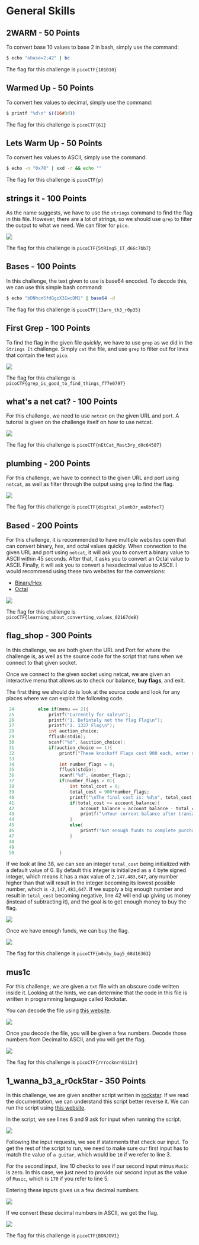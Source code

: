 # General Skills

## 2WARM - 50 Points

To convert base 10 values to base 2 in bash, simply use the command:

```bash
$ echo "obase=2;42" | bc
```

The flag for this challenge is `picoCTF{101010}`

## Warmed Up - 50 Points

To convert hex values to decimal, simply use the command:

```bash
$ printf "%d\n" $((16#3d))
```

The flag for this challenge is `picoCTF{61}`

## Lets Warm Up - 50 Points

To convert hex values to ASCII, simply use the command:

```bash
$ echo -n "0x70" | xxd -r && echo ""
```

The flag for this challenge is `picoCTF{p}`

## strings it - 100 Points

As the name suggests, we have to use the `strings` command to find the flag in this file. However, there are a lot of strings, so we should use `grep` to filter the output to what we need. We can filter for `pico`.

<img src="images/strings it1.png">

The flag for this challenge is `picoCTF{5tRIng5_1T_d66c7bb7}`

## Bases - 100 Points

In this challenge, the text given to use is base64 encoded. To decode this, we can use this simple bash command:

```bash
$ echo "bDNhcm5fdGgzX3IwcDM1" | base64 -d
```

The flag for this challenge is `picoCTF{l3arn_th3_r0p35}`

## First Grep - 100 Points

To find the flag in the given file *quickly*, we have to use `grep` as we did in the `Strings It` challenge. Simply `cat` the file, and use `grep` to filter out for lines that contain the text `pico`.

<img src="images/first grep1.png">

The flag for this challenge is `picoCTF{grep_is_good_to_find_things_f77e0797}`

## what's a net cat? - 100 Points

For this challenge, we need to use `netcat` on the given URL and port. A tutorial is given on the challenge itself on how to use netcat.

<img src="images/whats a net cat1.png">

The flag for this challenge is `picoCTF{nEtCat_Mast3ry_d0c64587}`

## plumbing - 200 Points

For this challenge, we have to connect to the given URL and port using `netcat`, as well as filter through the output using `grep` to find the flag.

<img src="images/plumbing1.png">

The flag for this challenge is `picoCTF{digital_plumb3r_ea8bfec7}`

## Based - 200 Points

For this challenge, it is recommended to have multiple websites open that can convert binary, hex, and octal values quickly. When connection to the given URL and port using `netcat`, it will ask you to convert a binary value to ASCII within 45 seconds. After that, it asks you to convert an Octal value to ASCII. Finally, it will ask you to convert a hexadecimal value to ASCII. I would recommend using these two websites for the conversions:
- [Binary/Hex](https://www.rapidtables.com/convert/number/ascii-hex-bin-dec-converter.html)
- [Octal](http://www.unit-conversion.info/texttools/octal/)

<img src="images/based1.png">

The flag for this challenge is `picoCTF{learning_about_converting_values_02167de8}`

## flag_shop - 300 Points

In this challenge, we are both given the URL and Port for where the challenge is, as well as the source code for the script that runs when we connect to that given socket.

Once we connect to the given socket using netcat, we are given an interactive menu that allows us to check our balance, **buy flags**, and exit.

The first thing we should do is look at the source code and look for any places where we can exploit the following code. 

```C++
 24         else if(menu == 2){
 25             printf("Currently for sale\n");
 26             printf("1. Defintely not the flag Flag\n");
 27             printf("2. 1337 Flag\n");
 28             int auction_choice;
 29             fflush(stdin);
 30             scanf("%d", &auction_choice);
 31             if(auction_choice == 1){
 32                 printf("These knockoff Flags cost 900 each, enter desired quantity\n");
 33 
 34                 int number_flags = 0;
 35                 fflush(stdin);
 36                 scanf("%d", &number_flags);
 37                 if(number_flags > 0){
 38                     int total_cost = 0;
 39                     total_cost = 900*number_flags;
 40                     printf("\nThe final cost is: %d\n", total_cost);
 41                     if(total_cost <= account_balance){
 42                         account_balance = account_balance - total_cost;
 43                         printf("\nYour current balance after transaction: %d\n\n", account_balance);
 44                     }
 45                     else{
 46                         printf("Not enough funds to complete purchase\n");
 47                     }
 48 
 49 
 50                 }
```

If we look at line 38, we can see an integer `total_cost` being initialized with a default value of 0. By default this integer is initialized as a 4 byte signed integer, which means it has a max value of `2,147,483,647`, any number higher than that will result in the integer becoming its lowest possible number, which is `-2,147,483,647`. If we supply a big enough number and result in `total_cost` becoming negative, line 42 will end up giving us money (instead of subtracting it), and the goal is to get enough money to buy the flag.

<img src="images/flag shop1.png">

Once we have enough funds, we can buy the flag.

<img src="images/flag shop2.png">

The flag for this challenge is `picoCTF{m0n3y_bag5_68d16363}`

## mus1c

For this challenge, we are given a `txt` file with an obscure code written inside it. Looking at the hints, we can determine that the code in this file is written in programming language called Rockstar. 

You can decode the file using [this website](https://codewithrockstar.com/online).

<img src="images/mus1c1.png">

Once you decode the file, you will be given a few numbers. Decode those numbers from Decimal to ASCII, and you will get the flag.

<img src="images/mus1c2.png">

The flag for this challenge is `picoCTF{rrrocknrn0113r}`

## 1_wanna_b3_a_r0ck5tar - 350 Points

In this challenge, we are given another script written in [rockstar](https://github.com/RockstarLang/rockstar/blob/master/spec.md). If we read the documentation, we can understand this script better reverse it. We can run the script using [this website](https://codewithrockstar.com/online).

In the script, we see lines 6 and 9 ask for input when running the script.

<img src="images/1_wanna_b3_a_r0ck5tar1.png">

Following the input requests, we see if statements that check our input. To get the rest of the script to run, we need to make sure our first input has to match the value of `a guitar`, which would be `10` if we refer to line 3. 

For the second input, line 10 checks to see if our second input minus `Music` is zero. In this case, we just need to provide our second input as the value of `Music`, which is `170` if you refer to line 5. 

Entering these inputs gives us a few decimal numbers.

<img src="images/1_wanna_b3_a_r0ck5tar2.png">

If we convert these decimal numbers in ASCII, we get the flag.

<img src="images/1_wanna_b3_a_r0ck5tar3.png">

The flag for this challenge is `picoCTF{BONJOVI}`
